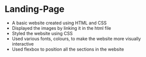# Landing-Page
- A basic website created using HTML and CSS
- Displayed the images by linking it in the html file
- Styled the website using CSS
- Used various fonts, colours, to make the website more visually interactive
- Used flexbox to position all the sections in the website 
